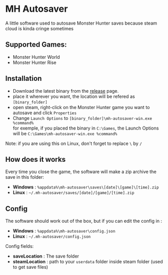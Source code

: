 # MH Autosaver

A little software used to autosave Monster Hunter saves because steam cloud is kinda cringe sometimes

## Supported Games:

-   Monster Hunter World
-   Monster Hunter Rise

## Installation

-   Download the latest binary from the [release](https://github.com/Kensaa/MH-autosaver/releases/latest) page.
-   place it wherever you want, the location will be refered as `[binary_folder]`
-   open steam, right-click on the Monster Hunter game you want to autosave and click `Properties`
-   Change `Launch Options` to `[binary_folder]\mh-autosaver-win.exe %command%` \
    for exemple, if you placed the binary in `C:\Games`, the Launch Options will be `C:\Games\mh-autosaver-win.exe %command%`

Note: if you are using this on Linux, don't forget to replace `\` by `/`

## How does it works

Every time you close the game, the software will make a zip archive the save in this folder:

-   **Windows** : `%appdata%\mh-autosaver\saves\[date]\[game]\[time].zip`
-   **Linux** : `~/.mh-autosaver/saves/[date]/[game]/[time].zip`

## Config

The software should work out of the box, but if you can edit the config in :

-   **Windows** : `%appdata%\mh-autosaver\config.json`
-   **Linux** : `~/.mh-autosaver/config.json`

Config fields:

-   **saveLocation** : The save folder
-   **steamLocation** : path to your `userdata` folder inside steam folder (used to get save files)
